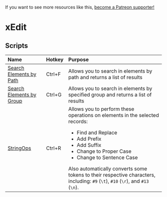 <!-- TITLE: xEdit -->

If you want to see more resources like this, [become a Patreon supporter!](https://www.patreon.com/fireundubh) 

# xEdit
## Scripts

Name | Hotkey | Purpose
:--- | :--- | :---
[Search Elements by Path](https://gist.github.com/fireundubh/c2f8459d3516a08e79ea1049b76f8aa3) | Ctrl+F | Allows you to search in elements by path and returns a list of results
[Search Elements by Group](https://gist.github.com/fireundubh/acae7e5a08f1f2637222858ca7787c23) | Ctrl+G | Allows you to search in elements by specified group and returns a list of results
[StringOps](https://gist.github.com/fireundubh/978eccf07f699609db376480a100d179) | Ctrl+R | Allows you to perform these operations on elements in the selected records:<ul><li>Find and Replace<li>Add Prefix<li>Add Suffix<li>Change to Proper Case<li>Change to Sentence Case</ul>Also automatically converts some tokens to their respective characters, including: `#9` (`\t`), `#10` (`\r`), and `#13` (`\n`).
